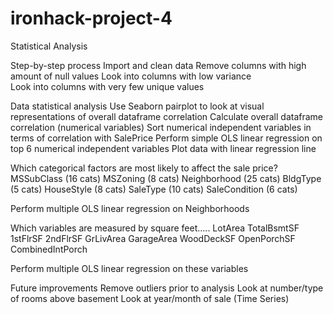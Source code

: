 # ironhack-project-4
Statistical Analysis

Step-by-step process
Import and clean data
	Remove columns with high amount of null values
	Look into columns with low variance		
	Look into columns with very few unique values

Data statistical analysis
	Use Seaborn pairplot to look at visual representations of overall dataframe correlation
	Calculate overall dataframe correlation (numerical variables)
	Sort numerical independent variables in terms of correlation with SalePrice
	Perform simple OLS linear regression on top 6 numerical independent variables
	Plot data with linear regression line

Which categorical factors are most likely to affect the sale price?
	MSSubClass (16 cats)
	MSZoning (8 cats)
	Neighborhood (25 cats)
	BldgType (5 cats)
	HouseStyle (8 cats)
	SaleType (10 cats)
	SaleCondition (6 cats)

Perform multiple OLS linear regression on Neighborhoods

Which variables are measured by square feet…..
	LotArea
	TotalBsmtSF
	1stFlrSF
	2ndFlrSF
	GrLivArea
	GarageArea
	WoodDeckSF
	OpenPorchSF
	CombinedIntPorch

Perform multiple OLS linear regression on these variables

Future improvements
	Remove outliers prior to analysis
	Look at number/type of rooms above basement
	Look at year/month of sale (Time Series)